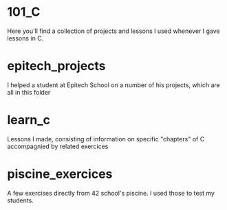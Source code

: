 # 101_C
Here you'll find a collection of projects and lessons I used whenever I gave lessons in C.

# epitech_projects
I helped a student at Epitech School on a number of his projects, which are all in this folder

# learn_c
Lessons I made, consisting of information on specific "chapters" of C accompagnied by related exercices

# piscine_exercices
A few exercises directly from 42 school's piscine. I used those to test my students.
